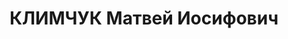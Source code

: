 ---
title: КЛИМЧУК Матвей Иосифович
description: "Род. в 1894, Минская губ., Новогрудский уезд, дер. Щербиново, белорус,\
  \ обр.: начальное, член/канд. в члены ВКП(б). Проживал: Могилев. Безработный \n\
  \  Арестован 10.08.1937. Обв. по ст. 63, 69, 70, 71, 76 - Участник а/с организации,\
  \ проводил вредительскую и диверсионную работу. Приговор: ВК ВС СССР, 24.11.1937\
  \ – ВМН. Расстрелян 24.11.1937. \n  Реабилитирован ВК ВС СССР 20.07.1957"
---
